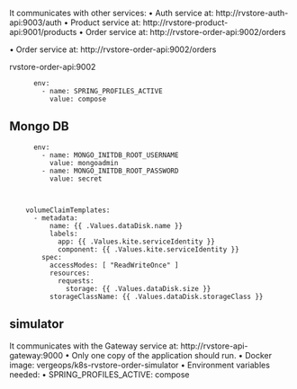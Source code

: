 It communicates with other services:
• Auth service at: http://rvstore-auth-api:9003/auth
• Product service at: http://rvstore-product-api:9001/products
• Order service at: http://rvstore-order-api:9002/orders

• Order service at: http://rvstore-order-api:9002/orders

rvstore-order-api:9002



          env:
            - name: SPRING_PROFILES_ACTIVE
              value: compose


## Mongo DB 
          env:
            - name: MONGO_INITDB_ROOT_USERNAME
              value: mongoadmin
            - name: MONGO_INITDB_ROOT_PASSWORD
              value: secret



        volumeClaimTemplates:
          - metadata:
              name: {{ .Values.dataDisk.name }}
              labels:
                app: {{ .Values.kite.serviceIdentity }}
                component: {{ .Values.kite.serviceIdentity }}
            spec:
              accessModes: [ "ReadWriteOnce" ]
              resources:
                requests:
                  storage: {{ .Values.dataDisk.size }}
              storageClassName: {{ .Values.dataDisk.storageClass }}

## simulator
It communicates with the Gateway service at: http://rvstore-api-gateway:9000
• Only one copy of the application should run.
• Docker image: vergeops/k8s-rvstore-order-simulator
• Environment variables needed:
• SPRING_PROFILES_ACTIVE: compose